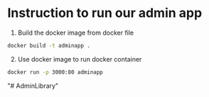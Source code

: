 # Instruction to run our admin app

1. Build the docker image from docker file
```bash
docker build -t adminapp .
```
2. Use docker image to run docker container
```bash
docker run -p 3000:80 adminapp
```

"# AdminLibrary" 
